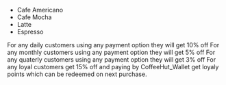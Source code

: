 - Cafe Americano
- Cafe Mocha
- Latte
- Espresso

For any daily customers using any payment option they will get 10% off 
For any monthly customers using any payment option they will get 5% off 
For any quaterly customers using any payment option they will get 3% off 
For any loyal customers get 15% off and paying by CoffeeHut_Wallet get loyaly points which can be redeemed on next purchase.
